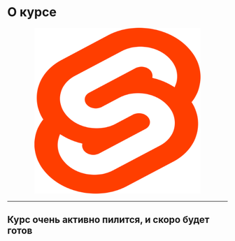 # О курсе



<p align="center">
  <img width="380px" height="380px" src="svelte.png" alt="logo"/>
</p>




---

## Курс очень активно пилится, и скоро будет готов